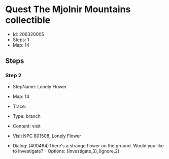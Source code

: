 # Quest The Mjolnir Mountains collectible

- Id: 206320005
- Steps: 1
- Map: 14

## Steps

### Step 2
- StepName:  Lonely Flower
- Map:  14
- Trace:  
- Type:  branch
- Content:  visit
- Visit NPC 801508, Lonely Flower

- Dialog: (400464)There's a strange flower on the ground. Would you like to investigate? - Options: {Investigate,3},{Ignore,2}


